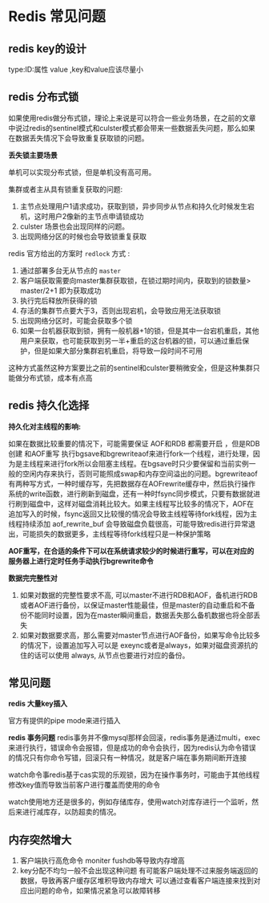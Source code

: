 # Redis 常见问题



## redis key的设计
type:ID:属性 value ,key和value应该尽量小

## redis 分布式锁

如果使用redis做分布式锁，理论上来说是可以符合一些业务场景，在之前的文章中说过redis的sentinel模式和culster模式都会带来一些数据丢失问题，那么如果在数据丢失情况下会导致重复获取锁的问题。

**丢失锁主要场景**

单机可以实现分布式锁，但是单机没有高可用。

集群或者主从具有锁重复获取的问题:

1. 主节点处理用户1请求成功，获取到锁，异步同步从节点和持久化时候发生宕机，这时用户2像新的主节点申请锁成功
2. culster 场景也会出现同样的问题。
3. 出现网络分区的时候也会导致锁重复获取

redis 官方给出的方案时 `redlock` 方式 :
1. 通过部署多台无从节点的 `master` 
2. 客户端获取需要向master集群获取锁，在锁过期时间内，获取到的锁数量> master/2+1 即为获取成功
3. 执行完后释放所获得的锁
4. 存活的集群节点要大于3，否则出现宕机，会导致应用无法获取锁
5. 出现网络分区时，可能会获取多个锁
6. 如果一台机器获取到锁，拥有一般机器+1的锁，但是其中一台宕机重启，其他用户来获取，也可能获取到另一半+重启的这台机器的锁，可以通过重启保护，但是如果大部分集群宕机重启，将导致一段时间不可用

这种方式虽然这种方案要比之前的sentinel和culster要稍微安全，但是这种集群只能做分布式锁，成本有点高

## redis 持久化选择

**持久化对主线程的影响:**

如果在数据比较重要的情况下，可能需要保证 AOF和RDB 都需要开启 ，但是RDB创建 和AOF重写 执行bgsave和bgrewriteaof来进行fork一个线程，进行处理，因为是主线程来进行fork所以会阻塞主线程。在bgsave时只少要保留和当前实例一般的空闲内存来执行，否则可能照成swap和内存空间溢出的问题。bgrewriteaof 有两种写方式，一种时缓存写，先把数据存在AOFrewrite缓存中，然后执行操作系统的write函数，进行刷新到磁盘，还有一种时fsync同步模式，只要有数据就进行刷到磁盘中，这样对磁盘消耗比较大。如果主线程写比较多的情况下，AOF在追加写入的时候，fsync返回又比较慢的情况会导致主线程等待fork线程，因为主线程持续添加 aof_rewrite_buf 会导致磁盘负载很高，可能导致redis进行异常退出，可能损失的数据更多，主线程等待fork线程只是一种保护策略

**AOF重写，在合适的条件下可以在系统请求较少的时候进行重写，可以在对应的服务器上进行定时任务手动执行bgrewrite命令**


**数据完完整性对**

1. 如果对数据的完整性要求不高, 可以master不进行RDB和AOF，备机进行RDB或者AOF进行备份，以保证master性能最佳，但是master的自动重启和不备份不能同时设置，因为在master瞬间重启，数据丢失那么备机数据也将全部丢失
2. 如果对数据要求高，那么需要对master节点进行AOF备份，如果写命令比较多的情况下，设置追加写入可以是 exeync或者是always，如果对磁盘资源抗的住的话可以使用 always, 从节点也要进行对应的备份。

## 常见问题

**redis 大量key插入**

官方有提供的pipe mode来进行插入

**redis 事务问题**
redis事务并不像mysql那样会回滚，redis事务是通过multi，exec 来进行执行，错误命令会报错，但是成功的命令会执行，因为redis认为命令错误的情况只有你命令写错，回滚只有一种情况，就是客户端在事务期间断开连接

watch命令事redis基于cas实现的乐观锁，因为在操作事务时，可能由于其他线程修改key值而导致当前客户进行覆盖而使用的命令

watch使用地方还是很多的，例如存储库存，使用watch对库存进行一个监听，然后来进行减库存，以防超卖的情况。


## 内存突然增大

1. 客户端执行高危命令 moniter fushdb等导致内存增高
2. key分配不均匀一般不会出现这种问题
有可能客户端处理不过来服务端返回的数据，导致再客户缓存区堆积导致内存增大
可以通过查看客户端连接来找到对应出问题的命令，如果情况紧急可以故障转移























